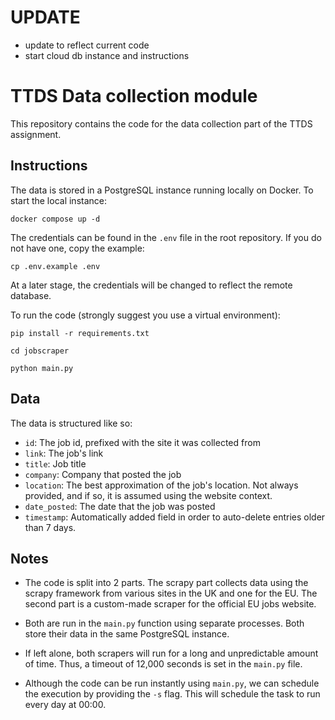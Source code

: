 # UPDATE
- update to reflect current code
- start cloud db instance and instructions 

# TTDS Data collection module

This repository contains the code for the data collection part of the TTDS assignment.

## Instructions

The data is stored in a PostgreSQL instance running locally on Docker. To start the local instance:

```
docker compose up -d
```

The credentials can be found in the `.env` file in the root repository. If you do not have one, copy the example:


```
cp .env.example .env
```

At a later stage, the credentials will be changed to reflect the remote database.

To run the code (strongly suggest you use a virtual environment):

```
pip install -r requirements.txt
```

```
cd jobscraper
```

```
python main.py
```

## Data

The data is structured like so:

- `id`: The job id, prefixed with the site it was collected from
- `link`: The job's link
- `title`: Job title
- `company`: Company that posted the job
- `location`: The best approximation of the job's location. Not always provided, and if so, it is assumed using the website context.
- `date_posted`: The date that the job was posted
- `timestamp`: Automatically added field in order to auto-delete entries older than 7 days.

## Notes

- The code is split into 2 parts. The scrapy part collects data using the scrapy framework from various sites in the UK and one for the EU. The second part is a custom-made scraper for the official EU jobs website.
  
- Both are run in the `main.py` function using separate processes. Both store their data in the same PostgreSQL instance.
  
- If left alone, both scrapers will run for a long and unpredictable amount of time. Thus, a timeout of 12,000 seconds is set in the `main.py` file.
  
- Although the code can be run instantly using `main.py`, we can schedule the execution by providing the `-s` flag. This will schedule the task to run every day at 00:00.
